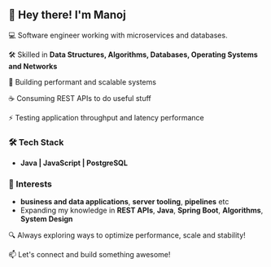 ## 👋 Hey there! I'm Manoj

💻 Software engineer working with microservices and databases.  

🛠️ Skilled in **Data Structures, Algorithms, Databases, Operating Systems and Networks**

🔗 Building performant and scalable systems

☕️ Consuming REST APIs to do useful stuff

⚡ Testing application throughput and latency performance  

### 🛠 Tech Stack
- **Java | JavaScript | PostgreSQL**  

### 🚀 Interests  
- **business and data applications**, **server tooling**, **pipelines** etc
- Expanding my knowledge in **REST APIs**, **Java**, **Spring Boot**, **Algorithms**, **System Design**

🔍 Always exploring ways to optimize performance, scale and stability!

📫 Let's connect and build something awesome!
